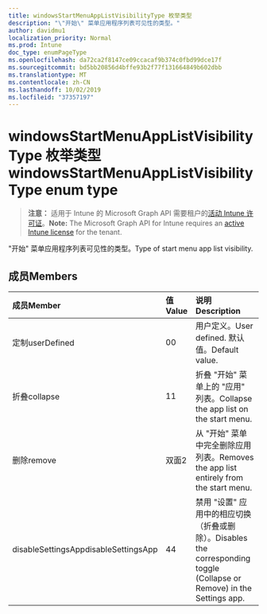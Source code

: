 ```yaml
---
title: windowsStartMenuAppListVisibilityType 枚举类型
description: "\"开始\" 菜单应用程序列表可见性的类型。"
author: davidmu1
localization_priority: Normal
ms.prod: Intune
doc_type: enumPageType
ms.openlocfilehash: da72ca2f8147ce09ccacaf9b374c0fbd99dce17f
ms.sourcegitcommit: bd5bb20856d4bffe93b2f77f131664849b602dbb
ms.translationtype: MT
ms.contentlocale: zh-CN
ms.lasthandoff: 10/02/2019
ms.locfileid: "37357197"
---
```

# <a name="windowsstartmenuapplistvisibilitytype-enum-type"></a><span data-ttu-id="ffcec-103">windowsStartMenuAppListVisibilityType 枚举类型</span><span class="sxs-lookup"><span data-stu-id="ffcec-103">windowsStartMenuAppListVisibilityType enum type</span></span>

> <span data-ttu-id="ffcec-104">**注意：** 适用于 Intune 的 Microsoft Graph API 需要租户的[活动 Intune 许可证](https://go.microsoft.com/fwlink/?linkid=839381)。</span><span class="sxs-lookup"><span data-stu-id="ffcec-104">**Note:** The Microsoft Graph API for Intune requires an [active Intune license](https://go.microsoft.com/fwlink/?linkid=839381) for the tenant.</span></span>

<span data-ttu-id="ffcec-105">"开始" 菜单应用程序列表可见性的类型。</span><span class="sxs-lookup"><span data-stu-id="ffcec-105">Type of start menu app list visibility.</span></span>

## <a name="members"></a><span data-ttu-id="ffcec-106">成员</span><span class="sxs-lookup"><span data-stu-id="ffcec-106">Members</span></span>
|<span data-ttu-id="ffcec-107">成员</span><span class="sxs-lookup"><span data-stu-id="ffcec-107">Member</span></span>|<span data-ttu-id="ffcec-108">值</span><span class="sxs-lookup"><span data-stu-id="ffcec-108">Value</span></span>|<span data-ttu-id="ffcec-109">说明</span><span class="sxs-lookup"><span data-stu-id="ffcec-109">Description</span></span>|
|:---|:---|:---|
|<span data-ttu-id="ffcec-110">定制</span><span class="sxs-lookup"><span data-stu-id="ffcec-110">userDefined</span></span>|<span data-ttu-id="ffcec-111">0</span><span class="sxs-lookup"><span data-stu-id="ffcec-111">0</span></span>|<span data-ttu-id="ffcec-112">用户定义。</span><span class="sxs-lookup"><span data-stu-id="ffcec-112">User defined.</span></span> <span data-ttu-id="ffcec-113">默认值。</span><span class="sxs-lookup"><span data-stu-id="ffcec-113">Default value.</span></span>|
|<span data-ttu-id="ffcec-114">折叠</span><span class="sxs-lookup"><span data-stu-id="ffcec-114">collapse</span></span>|<span data-ttu-id="ffcec-115">1</span><span class="sxs-lookup"><span data-stu-id="ffcec-115">1</span></span>|<span data-ttu-id="ffcec-116">折叠 "开始" 菜单上的 "应用" 列表。</span><span class="sxs-lookup"><span data-stu-id="ffcec-116">Collapse the app list on the start menu.</span></span>|
|<span data-ttu-id="ffcec-117">删除</span><span class="sxs-lookup"><span data-stu-id="ffcec-117">remove</span></span>|<span data-ttu-id="ffcec-118">双面</span><span class="sxs-lookup"><span data-stu-id="ffcec-118">2</span></span>|<span data-ttu-id="ffcec-119">从 "开始" 菜单中完全删除应用列表。</span><span class="sxs-lookup"><span data-stu-id="ffcec-119">Removes the app list entirely from the start menu.</span></span>|
|<span data-ttu-id="ffcec-120">disableSettingsApp</span><span class="sxs-lookup"><span data-stu-id="ffcec-120">disableSettingsApp</span></span>|<span data-ttu-id="ffcec-121">4</span><span class="sxs-lookup"><span data-stu-id="ffcec-121">4</span></span>|<span data-ttu-id="ffcec-122">禁用 "设置" 应用中的相应切换（折叠或删除）。</span><span class="sxs-lookup"><span data-stu-id="ffcec-122">Disables the corresponding toggle (Collapse or Remove) in the Settings app.</span></span>|




